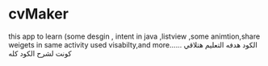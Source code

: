 # cvMaker
this app to learn (some desgin , intent in java ,listview ,some animtion,share weigets in same activity used visabilty,and more......
الكود هدفه التعليم
هتلاقي كونت لشرح الكود كله
